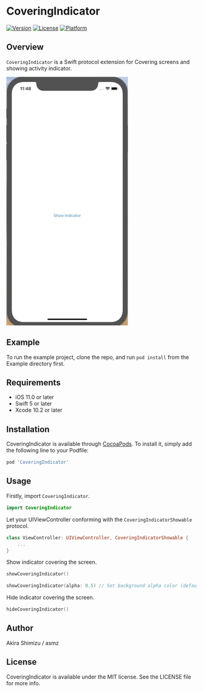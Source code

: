 # CoveringIndicator

[![Version](https://img.shields.io/cocoapods/v/CoveringIndicator.svg?style=flat)](https://cocoapods.org/pods/CoveringIndicator)
[![License](https://img.shields.io/cocoapods/l/CoveringIndicator.svg?style=flat)](https://cocoapods.org/pods/CoveringIndicator)
[![Platform](https://img.shields.io/cocoapods/p/CoveringIndicator.svg?style=flat)](https://cocoapods.org/pods/CoveringIndicator)

## Overview

`CoveringIndicator` is a Swift protocol extension for Covering screens and showing activity indicator.

![](./Images/Example.gif)

## Example

To run the example project, clone the repo, and run `pod install` from the Example directory first.

## Requirements

- iOS 11.0 or later
- Swift 5 or later
- Xcode 10.2 or later

## Installation

CoveringIndicator is available through [CocoaPods](https://cocoapods.org). To install
it, simply add the following line to your Podfile:

```ruby
pod 'CoveringIndicator'
```

## Usage

Firstly, import `CoveringIndicator`.

```swift
import CoveringIndicator
```

Let your UIViewController conforming with the `CoveringIndicatorShowable` protocol.

```swift
class ViewController: UIViewController, CoveringIndicatorShowable {
    ...
}
```

Show indicator covering the screen.

```swift
showCoveringIndicator()
```

```swift
showCoveringIndicator(alpha: 0.5) // Set background alpha color (default: 0.75)
```

Hide indicator covering the screen.

```swift
hideCoveringIndicator()
```


## Author

Akira Shimizu / asmz

## License

CoveringIndicator is available under the MIT license. See the LICENSE file for more info.
